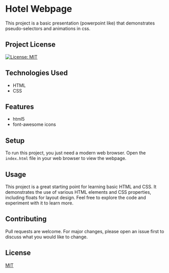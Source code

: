 # Hotel Webpage

This project is a basic presentation (powerpoint like) that demonstrates pseudo-selectors and animations in css.

## Project License

[![License: MIT](https://img.shields.io/badge/License-MIT-yellow.svg)](https://opensource.org/licenses/MIT)

## Technologies Used

- HTML
- CSS

## Features

- html5
- font-awesome icons

## Setup

To run this project, you just need a modern web browser. Open the `index.html` file in your web browser to view the webpage.

## Usage

This project is a great starting point for learning basic HTML and CSS. It demonstrates the use of various HTML elements and CSS properties, including floats for layout design. Feel free to explore the code and experiment with it to learn more.

## Contributing

Pull requests are welcome. For major changes, please open an issue first to discuss what you would like to change.

## License

[MIT](https://choosealicense.com/licenses/mit/)
